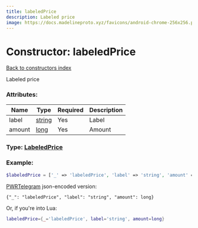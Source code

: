 ```yaml
---
title: labeledPrice
description: Labeled price
image: https://docs.madelineproto.xyz/favicons/android-chrome-256x256.png
---
```

# Constructor: labeledPrice  
[Back to constructors index](index.md)



Labeled price

### Attributes:

| Name     |    Type       | Required | Description |
|----------|---------------|----------|-------------|
|label|[string](../types/string.md) | Yes|Label|
|amount|[long](../types/long.md) | Yes|Amount|



### Type: [LabeledPrice](../types/LabeledPrice.md)


### Example:

```php
$labeledPrice = ['_' => 'labeledPrice', 'label' => 'string', 'amount' => long];
```  

[PWRTelegram](https://pwrtelegram.xyz) json-encoded version:

```
{"_": "labeledPrice", "label": "string", "amount": long}
```


Or, if you're into Lua:

```lua
labeledPrice={_='labeledPrice', label='string', amount=long}

```


